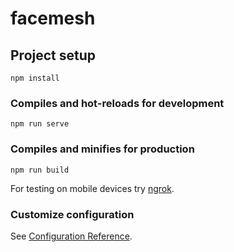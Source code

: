 # facemesh

## Project setup

```
npm install
```

### Compiles and hot-reloads for development

```
npm run serve
```

### Compiles and minifies for production

```
npm run build
```

For testing on mobile devices try [ngrok](https://ngrok.com/).

### Customize configuration

See [Configuration Reference](https://cli.vuejs.org/config/).
